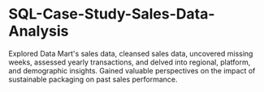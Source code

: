 # SQL-Case-Study-Sales-Data-Analysis
Explored Data Mart's sales data, cleansed sales data, uncovered missing weeks, assessed yearly transactions, and delved into regional, platform, and demographic insights. Gained valuable perspectives on the impact of sustainable packaging on past sales performance.
